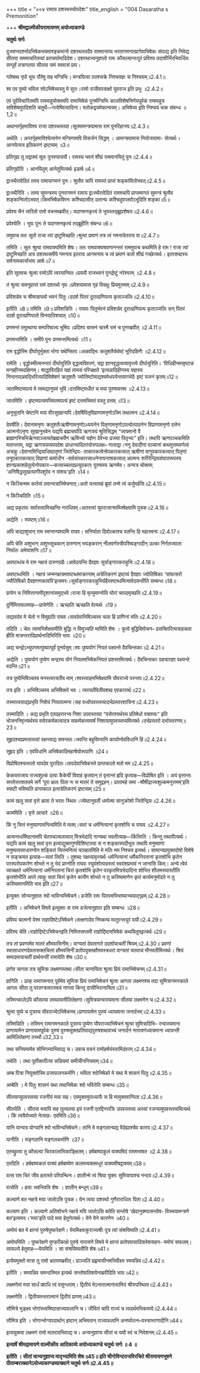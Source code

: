 +++
title = "००४ रामाय दशरथस्योपदेशः"
title_english = "004 Dasaratha s Premonition"

+++
**श्रीमद्वाल्मीकीयरामायणम् अयोध्याकाण्डे**

**चतुर्थः सर्गः**

दुःस्वप्नदर्श्नादभिषेकभयमाश्ङ्कमानो दशरथस्तदैव राममानाय्य भरतागमनात्प्रागेवाभिषेकः संपाद्य इति निवेद्य सीतया सममाचरितव्यां व्रतचर्यामादिदेश। दशरथाभ्यनुज्ञातो रामः कौसल्यान्तःपुरं प्रविश्य तदाशीर्भिरभिवर्धितः सन्पूर्वं तत्रागतया सीतया समं स्ववासं प्राप।

गतेष्वथ नृपो भूयः पौरेषु सह मन्त्रिभिः। मन्त्रयित्वा ततश्चक्रे निश्चयज्ञः स निश्चयम्॥2.4.1॥

श्व एव पुष्यो भविता श्वेऽभिषेच्यस्तु मे सुतः।रामो राजीवपत्राक्षो युवराज इति प्रभुः ॥2.4.2॥

एवं पूर्वविचारितमपि राममाहूयोक्तमपि रामाभिषेकं पुनर्मन्त्रिभिः कालविशेषनिर्णयपूर्वकं राममाहूय सविशेषमुपदिशति चतुर्थे—गत्वेष्वित्यादिना। श्लोकद्वयमेकान्वयम्। अभिषेच्य इति निश्चयं चक्र संबन्धः  ॥1,2॥

अथान्तर्गृहमाविश्य राजा दशरथस्तदा।सूतमामन्त्रयामास रामं पुनरिहानय॥2.4.3॥

अथेति । अन्तर्गृहमाविश्येत्यनेन मन्त्रिणामपि विसर्जनं सिद्धम् । आमन्त्रयामास नियोजयामा- सेत्यर्थः। आनयेत्यत्र इतिकरणं द्रष्टव्यम् ॥3॥

प्रतिगृह्य तु तद्वाक्यं सूतः पुनरुपाययौ। रामस्य भवनं शीघ्रं राममानयितुं पुनः॥2.4.4॥

प्रतिगृह्येति । आनयितुम् आनेतुमित्यर्थः इडार्षः॥4॥

द्वाःस्थैरावेदितं तस्य रामायागमनं पुनः। श्रुत्वैव चापि रामस्तं प्राप्तं शङ्कांवितोभवत्॥2.4.5॥

द्वाःस्थैरिति । तस्य सुमन्त्रस्य पुनरागमनं रामाय द्वाःस्थैरावेदितं रामश्चापि प्राप्तमागतं सुमन्त्रं श्रुत्वैव शङ्कान्वितोऽभवत्।किमभिषेकविघ्नः कश्चिदासीत् उतान्यः कश्चिदुपप्लवोऽभूदिति शङ्का॥5॥

प्रवेश्य चैनं त्वरितो रामो वचनमब्रवीत्। यदागमनकृत्यं ते भूयस्तद्ब्रूह्यशेषतः॥2.4.6॥

प्रवेश्येति । भूयः पुनः ते यदागमनकृत्यं तद्ब्रूहीति संबन्धः॥6॥

तमुवाच ततः सूतो राजा त्वां द्रष्टुमिच्छति।श्रुत्वा प्रमाणं तत्र त्वं गमनायेतराय वा॥2.4.7॥

तमिति । सूतः श्रुत्वा रामवाक्यमिति शेषः। ततः रामवाक्यश्रवणानन्तरं राममुवाच कथमिति हे राम ! राजा त्वां द्रष्टुमिच्छति अत्र दशरथसमीपे गमनाय इतराय आगमनाय च त्वं प्रमाणं कर्ता शीघ्रं गच्छेत्यर्थः। इतरशब्दस्य सर्वनामकार्याभाव आर्षः॥7॥

इति सूतवचः श्रुत्वा रामोऽपि त्वरयान्वितः।प्रययौ राजभवनं पुनर्द्रष्टुं नरेश्वरम् ॥2.4.8॥

तं श्रुत्वा समनुप्राप्तं रामं दशरथो नृपः।प्रवेशयामास गृहं विवक्षुः प्रियमुत्तमम्॥2.4.9॥

प्रविशन्नेव च श्रीमान्राघवो भवनं पितुः।ददर्श पितरं दूरात्प्रणिपत्य कृताञ्जलिः॥2.4.10॥

इतीति ॥8॥ तमिति ॥9॥ प्रविशन्निति । राघवः पितुर्भवनं प्रविशन्नेव दूरात्प्रणिपत्य कृताञ्जलिः सन् पितरं ददर्श दूरात्प्रणिपातो विनयातिशयात् ॥10॥

प्रणमन्तं तमुत्थाप्य सम्परिष्वज्य भूमिपः।प्रदिश्य चासनं चास्मै रामं च पुनरब्रवीत् ॥2.4.11॥

प्रणमन्तमिति । समीपे पुनः प्रणमन्तमित्यर्थः ॥11॥

राम वृद्धोस्मि दीर्घायुर्भुक्ता भोगा यथेप्सिताः।अन्नवद्भिः क्रतुशतैर्यथेष्टं भूरिदक्षिणैः ॥2.4.12॥

रामेति । वृद्धोस्मीत्यनन्तरं दीर्घायुरिति वृद्धत्वविवरणं, यद्वा ज्ञानवृद्धत्वव्यावृत्तये दीर्घायुरिति। ‘विधिहीनमसृष्टान्नं मन्त्रहीनमदक्षिणम्। श्राद्धाविरहितं यज्ञं तामसं परिचक्षते ’इत्यन्नादिहीनस्य यज्ञस्य निन्दनादन्नवद्भिरित्यादिविशेषणं क्रतुशतैः ज्योतिष्टोमाद्यश्वमेधपर्यन्तयागभेदैः इष्टं यजनं कृतम्॥12॥

जातमिष्टमपत्यं मे त्वमद्यानुपमं भुवि।दत्तमिष्ट्मधीतं च मया पुरुषसत्तम ॥2.4.13॥

जातमिति । इष्टमपत्यमभिमतमपत्यं इष्टं दत्तमभिमतं वस्तु दत्तम् ॥13॥

अनुभूतानि चेष्टानि मया वीरसुखान्यपि।देवर्षिपितृविप्राणामनृणोऽस्मि तथात्मनः॥2.4.14॥

देवर्षीति। देवानामनृणः क्रतुशतैःऋषीणामनृणोऽध्ययनेन पितृणामनृणोऽपत्योत्पादनेन विप्राणामनृणो दत्तेन आत्मनोऽनृणः सुखानुभवेन यद्यपि ब्रह्मचर्यादि ऋणत्रयं श्रुतिसिद्धम् “जायमानो वै ब्राह्मणस्त्रिभिर्ऋणवाञ्जायतेब्रह्मचर्येण ऋषिभ्यो यज्ञेन देवेभ्यः प्रजया पितृभ्यः” इति। तथापि ऋणपञ्चकमिति मतान्तरम्, यद्वा ऋणत्रयव्यपपदेशः प्राधान्यादितरयोरुपलक्ष– णत्वाद्वा।ननु देवादीनां पञ्चानां कथमुत्तमवर्णत्वं अत्राहुः।देवानामिन्द्रियाधिष्ठातृणां जितेन्द्रिय- ताकारकत्वेनोपकारकत्वात् ऋषीणां वागुपकारकत्वात् पितृणां तनूपकारकत्वात् विप्राणां कर्माधीन -सर्वसंस्कारसाधनेनाघनाशकत्वात् आत्मनः शरीरेन्द्रियसंघातरूपस्य ज्ञानप्रकाशहेतुत्वेनोपकार—कत्वाच्चतदप्रत्युपकारः पुरुषस्य ऋणमेव। अन्यत्र चोक्तम् ‘अनिषिद्धसुखत्यागीपशुरेव न संशयः’इति ॥14॥

न किञ्चिन्मम कर्तव्यं तवान्यत्राभिषेचनात्।अतो यत्त्वामहं ब्रूयां तन्मे त्वं कर्तुमर्हसि॥2.4.15॥

न किञ्चिदिति ॥15॥

अद्य प्रकृतयः सर्वास्त्वामिच्छन्ति नराधिपम्।अतस्त्वां युवराजानमब्जिषेक्ष्यामि पुत्रक॥2.4.16॥

अद्येति । स्पष्टम्॥16॥

अपि चाद्याशुभान् राम स्वप्नान्पश्यामि राघव। सनिर्घाता दिवोल्काश्च पतन्ति हि महास्वनाः॥2.4.17॥

अपि चेति अशुभान् अशुभसूचकान् दारुणान् भयङ्करान् नीलवर्णस्त्रीपरिष्वङ्गादीन् उल्का निर्गतज्वाला निर्घातः अमेघाशनिः॥17॥

अवष्टब्धंच मे राम नक्षत्रं दारुणग्रहैः।आवेदयन्ति दैवज्ञाः सूर्याङ्गारकराहुभिः॥2.4.18॥

अवष्टब्धमिति । नक्षत्रं जन्मनक्षत्रमवष्टब्धमाक्रान्तम् अत्रेतिकरणं द्रष्टव्यं दैवज्ञाः ज्योतिषिकाः ‘सांवत्सरो ज्यौतिषिको दैवज्ञगणकावपि’इत्यमरः।सूर्याङ्गारकराहुभिर्ग्रहैरवष्टब्धमित्यावेदयन्तीति सम्बन्धः॥18॥

प्रायेण च निमित्तानामीदृशानांसमुद्भवे।राजा हि मृत्युमाप्नोति घोरां चापदमृच्छति॥2.4.19॥

दुर्निमित्तफलमाह—प्रायेणेति । ऋच्छति ऋच्छति वेत्यर्थः ॥19॥

तद्यावदेव मे चेतो न विमुह्यति राघव।तावदेवाभिषिञ्चस्व चला हि प्राणिनां मतिः॥2.4.20॥

तदिति । चेतः त्वामभिशेक्ष्यामीति बुद्धिः न विमुञ्चति मामिति शेषः । कुतो बुद्धिविमोचन– प्रसक्तिरित्यत्राहचला ह्रीति मात्रन्तरादिप्रार्थनादिभिरिति भावः ॥20॥

अद्य चन्द्रोऽभ्युपगमत्पुष्यात्पूर्वं पुनर्वसुम्।श्वः पुष्ययोगं नियतं वक्ष्यन्ते दैवचिन्तकाः॥2.4.21॥

अद्येति । पुष्ययोगं पुष्येण चन्द्रस्य योगं नियतमभिषेकनियतं प्रशस्तमित्यर्थः। दैवचिन्तकाः ग्रहचारज्ञा वक्ष्यन्ते वदन्ति॥21॥

तत्र पुष्येभिषिञ्चस्व मनस्त्वरयतीव माम्।श्वस्त्वाहमभिषेक्ष्यामि यौवराज्ये परन्तप॥2.4.22॥

तत्र इति । अभिषिञ्चस्व अभिषिक्तो भव । त्वरयतीवेतीवशब्द एवकारार्थः॥22॥

तस्मात्त्वयाद्यप्रभृति निशेयं नियतात्मना।सह वध्वोपवस्तव्यादर्भप्रस्तरशायिना॥2.4.23॥

तस्मादिति । अद्य प्रभृति एतदहरारभ्य निशा उपवस्तव्या “वसेरश्यर्थस्य प्रतिषेधो वक्तव्यः” इति भोजननिवृत्त्यर्थस्य वसेरकर्मकत्वादत्र सकर्मकत्वमार्षं निशायामुपवस्तव्यमित्यर्थः।दर्भप्रस्तरो दर्भास्तरणम्॥23॥

सुहृदश्चाप्रमत्तास्त्वां रक्षन्त्वद्य समन्ततः।भवन्ति बहुविघ्नानि कार्याण्येवंविधानि हि॥2.4.24॥

सुहृद इति । एवंविधानि अभिषेकादिमहाश्रेयोरूपाणि ॥24॥

विप्रोषितश्चभरतो यावदेव पुरादितः।तावदेवाभिषेकस्ते प्राप्तकालो मतो मम॥2.4.25॥

केकयराजाय राज्यशुल्कं दत्वा कैकेयीं विवाहं कृतवान् तं वृत्तान्तं हृदि कृत्वाह—विप्रोषित इति । अयं वृत्तान्तः सप्तोत्तरशततमे सर्गे ‘पुरा भ्रातः पिता नः स मातरं ते समुद्वहन्। प्रातामहे समा -श्रौषीद्राज्यशुल्कमनुत्तमम्’इति स्पष्टी भविष्यति प्राप्तकाल इत्यत्रेतिकरणं द्रष्टव्यम्॥25॥

कामं खलु सतां वृत्ते भ्राता ते भरतः स्थितः।ज्येष्ठानुवर्ती धर्मात्मा सानुक्रोशो जितेन्द्रियः॥2.4.26॥

काममिति । वृत्ते आचारे ॥26॥

किं नु चित्तं मनुष्याणामनित्यमिति मे मतम्।सतां च धर्मनित्यानां कृतशोभि च राघव ॥2.4.27॥

अत्यन्तधर्मिष्ठानामपि चेतस्चञ्चलत्वात् मित्रभेदादि नान्यथा भवतीत्याह—किंत्विति । किन्तु तथापीत्यर्थः।यद्यपि कामं खलु सतां वृत्त इत्याद्युक्तगुणविशिष्टतया स न शङ्कास्पदीभूतः तथापि मनुष्याणां मनुष्यत्वसाधारण्येन शङ्कितं चित्तमनित्यं चञ्व्हलमिति मे मतिः मम निश्चय इत्यर्थः। सामान्यप्रयुक्तदोषो विशेषे न सङ्क्रमत इत्याह—सतां त्विति । तुशब्दः पक्षव्यावृत्त्यर्थः धर्मनित्यानां धर्मैकनिरतानां कृतशोभि कृतेन परस्परोपकारेण शोभते न तु भेदं प्राप्नोति राघवः रघुवंशोत्पन्नस्त्वं स्ववंशप्रभावं न जानासि किम्। अन्ये त्वेवं व्याचक्षते धर्मनित्यानां धर्मनिरतानां चित्तं कृतशोभि कृतेन परकृतमित्रभेदादिना शोभित शीलमस्यास्तीति कृतशोभीति अपरे त्वाहुः सतां चित्तं कृतेन कार्येण शोभते न तु करिष्यमाणेन कृतं कार्यमनुमोदते न तु करिष्यमाणमिति भाव इति॥27॥

इत्युक्तः सोभ्यनुज्ञातः श्वो भाविन्यभिषेचने। व्रजेति रामः पितरमभिभाष्याभ्ययाद्गृहम्॥2.4.28॥

इतीति । अभिषेचने विषये इत्युक्तः स रामः व्रजेत्यनुज्ञात इति सम्बन्धः ॥28॥

प्रविष्य चात्मनो वेश्म राज्ञादिष्टेऽभिषेचने।तत्क्षणादेव निष्क्रम्य मातुरन्तःपुरं ययौ॥2.4.29॥

प्रविश्य चेति।राज्ञोद्दिष्टेऽभिषेचनइति निमित्तसप्तमी राज्ञोद्दिष्टमभिषेकं कथयितुम्इत्यर्थः॥29॥

तत्र तां प्रवणामेव मातरं क्षौमवासिनीम्। वाग्यतां देवतागारे ददर्शायाचतीं श्रियम्॥2.4.30॥ प्रवणां स्वासाधारणदेवतासक्तचित्तां क्षौमवसिनीं व्रतोपयुक्तक्षौमवस्त्रधरां वाग्यतां यतवाचं मौनवतीमित्यर्थः। श्रियं सम्पदमायाचतीं प्रार्थयन्तीं रामायेति शेषः॥30॥

प्रागेव चागता तत्र सुमित्रा लक्ष्मणस्तथा।सीता चानायिता श्रुत्वा प्रियं रामाभिषेचनम्॥2.4.31॥

प्रागिति । प्राक् रामागमनात् पूर्वमेव सुमित्रा प्रियं रामाभिषेचनं श्रुत्वा आगता लक्ष्मणश्च तदा सुमित्रागमनकाले आगतः सीता तु परतन्त्रत्वात्स्वयं नागता किन्तु दासीभिरानायिता॥31॥

तस्मिन्कालेऽपि कौसल्या तस्थावामीलितेक्षणा।सुमित्रयान्वास्यमाना सीतया लक्ष्मणेन च॥2.4.32॥

श्रुत्वा पुष्ये च पुत्रस्य यौवराज्येऽभिषेचनम्।प्राणायामेन पुरुषं ध्यायमाना
जनार्दनम्॥2.4.33॥

तस्मिन्निति । तस्मिन् रामागमनकाले पुत्रस्य पुष्येण यौवराज्याभिषेचनं श्रुत्वा सुमित्रादिभि– रन्वास्यमाना प्राणायामेन प्राणायामपूर्वकं पुरुषं पुरुषसूक्तप्रतिपाद्यपुरुषशब्दवाच्यं जनार्दनं नारायणंध्यायमाना ध्यायन्ती आमिलितेक्षणा तस्थौ॥32,33॥

तथा सनियमामेव सोभिगम्याभिवाद्य च। उवाच वचनं रामोहर्षयंस्तामिदंवरम्॥2.4.34॥

तथेति । तथा पूर्वोक्तरीत्या सन्नियमां समीचीननियमाम्॥34॥

अम्ब पित्रा नियुक्तोस्मि प्रजापालनकर्मणि। भविता श्वोभिषेको मे यथा मे शासनं पितुः॥2.4.35॥

अम्बेति । मे पितुः शासनं यथा तथाभिषेकः श्वो भवितेति सम्बन्धः॥35॥

सीतयाप्युपवस्तव्या रजनीयं मया सह। एवमुक्तमुपाध्यायैः स हि मामुक्तवान्पिता॥2.4.36॥

सीतयेति । सीतया मयापि सह तुल्यतया इयं रजनी एतद्दिनरात्रिः उपवस्तव्या अस्यां रजन्यामुपवस्तव्यमित्यर्थः । किं त्वयैवोच्यते नेत्याह- एवमिति॥36॥

यानि यान्यत्र योग्यानि श्वो भाविन्यभिषेचने। तानि मे मङ्गलान्यद्य वैदेह्याश्चैव कारय॥2.4.37॥

यानीति । मङ्गलानि मङ्गलकर्माणि ॥37॥

एतच्छ्रुत्वा तु कौसल्या चिरकालाभिकाङ्क्षितम्। हर्षबाष्पाकुलं वाक्यमिदं राममभाषत ॥2.4.38॥

एतदिति । हर्षबाष्पकलं वाक्यं हर्षबाष्पेण कलमव्यक्तमधुरं वाक्यमीषद्वाक्यम्॥38॥

वत्स राम चिरं जीव हतास्ते परिपन्थिनः। ज्ञातीन्मे त्वं श्रिया युक्तः सुमित्रायाश्च नन्दय॥2.4.39॥

वत्सेति । हताः भवन्त्विति शेषः । ज्ञातीन् बन्धून्॥39॥

कल्याणे बत नक्षत्रे मया जातोऽसि पुत्रक। येन त्वया दशरथो गुणैराराधितः पिता॥2.4.40॥

कल्याण इति । कल्याणे अतिशोभने नक्षत्रे मयि जातोऽसि बतेति सन्तोषे ‘खेदानुक्म्पासन्तोष- विस्मयामन्त्रणे बत’इत्यमरः।‘मया’इति पाठे मया हेतुनेत्यर्थः। येने येने कारणेन ॥40॥

अमोघं बत मे क्षान्तं पुरुषेपुष्करेक्षणे। येयमिक्ष्वाकुराज्यश्रीः पुत्र त्वां संश्रयिष्यति॥2.4.41॥

अमोघमिति । पुष्करेक्षणे पुण्डरीकाक्षे पुरुषे नारायणे विषये मे क्षान्तं व्रतोपवासादिक्लेशसहन- ममोघं सफलम्। साफल्ये हेतुमाह—येयमिति । सा संश्रयिष्यतीति शेषः॥41॥

इत्येवमुक्तो मात्रा तु रामो भ्रातरमब्रवीत्। प्राञ्जलिं प्रह्वमासीनमभिवीक्ष्य स्मयन्निव॥2.4.42॥

इतीति । स्मयन्निव समन्दस्मित इत्यर्थः सन्तोषातिशयेनाब्रवीदिति भावः॥42॥

लक्ष्मणेमां मया सार्धं प्र्शाधि त्वं वसुन्धराम्। द्वितीयं मेऽन्तरात्मानंत्वामियं श्रीरुपस्थिता॥2.4.43॥

लक्ष्मणेति । द्वितीयमन्तरात्मानं द्वितीयं प्राणम्॥43॥

सौमित्रे भुङ्क्ष्व भोगांस्त्वमिष्ठान्राज्यफलानि च। जीवितं चापि राज्यं च त्वदर्थमभिकामये॥2.4.44॥

सौमित्र इति । भोगान्भोग्यपदार्थान् इष्टान् अभिमतान् राज्यफलानि अनर्घ्यरत्न–वस्त्राभरणादीनि॥44॥

इत्ययुक्त्वा लक्ष्मणं रामो मातरावभिवाद्य च। अभ्यनुज्ञाप्य सीतां च ययौ स्वं च निवेशनम्॥2.4.45॥

**इत्यार्षे श्रीमद्रामायणे वाल्मीकीय आदिकाव्ये अयोध्याकाण्डे चतुर्थः सर्गः ॥ 4 ॥**

**इतीति । सीतां चाभ्यनुज्ञाप्य मातृभ्यामिति शेषः॥45॥ इति श्रीगोविन्दराजविरचिते श्रीरामायणभूषणे पीताम्बराख्यानेऽयोध्याकाण्डव्याख्याने चतुर्थः सर्गः॥2.4.45॥**
